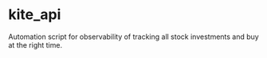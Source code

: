 # kite_api
Automation script for observability of tracking all stock investments and buy at the right time.
